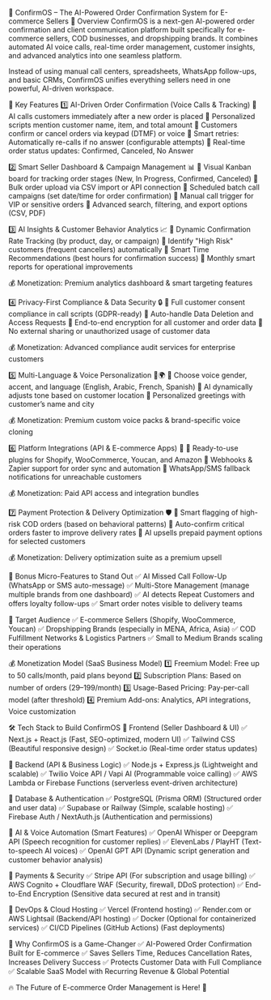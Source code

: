 🚀 ConfirmOS – The AI-Powered Order Confirmation System for E-commerce Sellers
📌 Overview
ConfirmOS is a next-gen AI-powered order confirmation and client communication platform built specifically for e-commerce sellers, COD businesses, and dropshipping brands. It combines automated AI voice calls, real-time order management, customer insights, and advanced analytics into one seamless platform.

Instead of using manual call centers, spreadsheets, WhatsApp follow-ups, and basic CRMs, ConfirmOS unifies everything sellers need in one powerful, AI-driven workspace.

🔑 Key Features
1️⃣ AI-Driven Order Confirmation (Voice Calls & Tracking)
🔹 AI calls customers immediately after a new order is placed
🔹 Personalized scripts mention customer name, item, and total amount
🔹 Customers confirm or cancel orders via keypad (DTMF) or voice
🔹 Smart retries: Automatically re-calls if no answer (configurable attempts)
🔹 Real-time order status updates: Confirmed, Canceled, No Answer

2️⃣ Smart Seller Dashboard & Campaign Management 📊
🔹 Visual Kanban board for tracking order stages (New, In Progress, Confirmed, Canceled)
🔹 Bulk order upload via CSV import or API connection
🔹 Scheduled batch call campaigns (set date/time for order confirmation)
🔹 Manual call trigger for VIP or sensitive orders
🔹 Advanced search, filtering, and export options (CSV, PDF)

3️⃣ AI Insights & Customer Behavior Analytics 📈
🔹 Dynamic Confirmation Rate Tracking (by product, day, or campaign)
🔹 Identify "High Risk" customers (frequent cancellers) automatically
🔹 Smart Time Recommendations (best hours for confirmation success)
🔹 Monthly smart reports for operational improvements

💰 Monetization: Premium analytics dashboard & smart targeting features

4️⃣ Privacy-First Compliance & Data Security 🔒
🔹 Full customer consent compliance in call scripts (GDPR-ready)
🔹 Auto-handle Data Deletion and Access Requests
🔹 End-to-end encryption for all customer and order data
🔹 No external sharing or unauthorized usage of customer data

💰 Monetization: Advanced compliance audit services for enterprise customers

5️⃣ Multi-Language & Voice Personalization 🎤🌍
🔹 Choose voice gender, accent, and language (English, Arabic, French, Spanish)
🔹 AI dynamically adjusts tone based on customer location
🔹 Personalized greetings with customer’s name and city

💰 Monetization: Premium custom voice packs & brand-specific voice cloning

6️⃣ Platform Integrations (API & E-commerce Apps) 🔌
🔹 Ready-to-use plugins for Shopify, WooCommerce, Youcan, and Amazon
🔹 Webhooks & Zapier support for order sync and automation
🔹 WhatsApp/SMS fallback notifications for unreachable customers

💰 Monetization: Paid API access and integration bundles

7️⃣ Payment Protection & Delivery Optimization 🛡️
🔹 Smart flagging of high-risk COD orders (based on behavioral patterns)
🔹 Auto-confirm critical orders faster to improve delivery rates
🔹 AI upsells prepaid payment options for selected customers

💰 Monetization: Delivery optimization suite as a premium upsell

🚀 Bonus Micro-Features to Stand Out
✅ AI Missed Call Follow-Up (WhatsApp or SMS auto-message)
✅ Multi-Store Management (manage multiple brands from one dashboard)
✅ AI detects Repeat Customers and offers loyalty follow-ups
✅ Smart order notes visible to delivery teams

🎯 Target Audience
✅ E-commerce Sellers (Shopify, WooCommerce, Youcan)
✅ Dropshipping Brands (especially in MENA, Africa, Asia)
✅ COD Fulfillment Networks & Logistics Partners
✅ Small to Medium Brands scaling their operations

💰 Monetization Model (SaaS Business Model)
1️⃣ Freemium Model: Free up to 50 calls/month, paid plans beyond
2️⃣ Subscription Plans: Based on number of orders ($29–$199/month)
3️⃣ Usage-Based Pricing: Pay-per-call model (after threshold)
4️⃣ Premium Add-ons: Analytics, API integrations, Voice customization

🛠️ Tech Stack to Build ConfirmOS
📌 Frontend (Seller Dashboard & UI)
✅ Next.js + React.js (Fast, SEO-optimized, modern UI)
✅ Tailwind CSS (Beautiful responsive design)
✅ Socket.io (Real-time order status updates)

📌 Backend (API & Business Logic)
✅ Node.js + Express.js (Lightweight and scalable)
✅ Twilio Voice API / Vapi AI (Programmable voice calling)
✅ AWS Lambda or Firebase Functions (serverless event-driven architecture)

📌 Database & Authentication
✅ PostgreSQL (Prisma ORM) (Structured order and user data)
✅ Supabase or Railway (Simple, scalable hosting)
✅ Firebase Auth / NextAuth.js (Authentication and permissions)

📌 AI & Voice Automation (Smart Features)
✅ OpenAI Whisper or Deepgram API (Speech recognition for customer replies)
✅ ElevenLabs / PlayHT (Text-to-speech AI voices)
✅ OpenAI GPT API (Dynamic script generation and customer behavior analysis)

📌 Payments & Security
✅ Stripe API (For subscription and usage billing)
✅ AWS Cognito + Cloudflare WAF (Security, firewall, DDoS protection)
✅ End-to-End Encryption (Sensitive data secured at rest and in transit)

📌 DevOps & Cloud Hosting
✅ Vercel (Frontend hosting)
✅ Render.com or AWS Lightsail (Backend/API hosting)
✅ Docker (Optional for containerized services)
✅ CI/CD Pipelines (GitHub Actions) (Fast deployments)

🚀 Why ConfirmOS is a Game-Changer
✅ AI-Powered Order Confirmation Built for E-commerce
✅ Saves Sellers Time, Reduces Cancellation Rates, Increases Delivery Success
✅ Protects Customer Data with Full Compliance
✅ Scalable SaaS Model with Recurring Revenue & Global Potential

🔥 The Future of E-commerce Order Management is Here! 🚀
